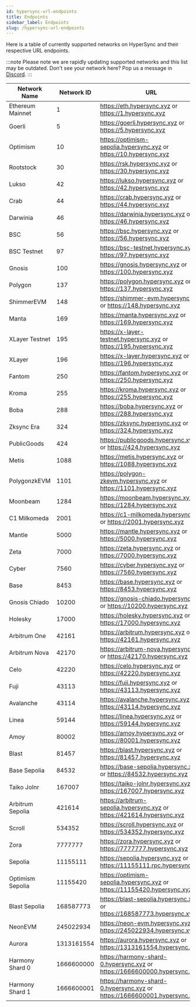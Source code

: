 ```yaml
---
id: hypersync-url-endpoints
title: Endpoints
sidebar_label: Endpoints
slug: /hypersync-url-endpoints
---
```


Here is a table of currently supported networks on HyperSync and their respective URL endpoints.

:::note
Please note we are rapidly updating supported networks and this list may be outdated.
Don't see your network here? Pop us a message in [Discord](https://discord.gg/Q9qt8gZ2fX).
:::

| Network Name     | Network ID | URL                                                                    |
| ---------------- | ---------- | ---------------------------------------------------------------------- |
| Ethereum Mainnet | 1          | https://eth.hypersync.xyz or https://1.hypersync.xyz                   |
| Goerli           | 5          | https://goerli.hypersync.xyz or https://5.hypersync.xyz                |
| Optimism         | 10         | https://optimism-sepolia.hypersync.xyz or https://10.hypersync.xyz     |
| Rootstock        | 30         | https://rsk.hypersync.xyz or https://30.hypersync.xyz                  |
| Lukso            | 42         | https://lukso.hypersync.xyz or https://42.hypersync.xyz                |
| Crab             | 44         | https://crab.hypersync.xyz or https://44.hypersync.xyz                 |
| Darwinia         | 46         | https://darwinia.hypersync.xyz or https://46.hypersync.xyz             |
| BSC              | 56         | https://bsc.hypersync.xyz or https://56.hypersync.xyz                  |
| BSC Testnet      | 97         | https://bsc-testnet.hypersync.xyz or https://97.hypersync.xyz          |
| Gnosis           | 100        | https://gnosis.hypersync.xyz or https://100.hypersync.xyz              |
| Polygon          | 137        | https://polygon.hypersync.xyz or https://137.hypersync.xyz             |
| ShimmerEVM       | 148        | https://shimmer-evm.hypersync.xyz or https://148.hypersync.xyz         |
| Manta            | 169        | https://manta.hypersync.xyz or https://169.hypersync.xyz               |
| XLayer Testnet   | 195        | https://x-layer-testnet.hypersync.xyz or https://195.hypersync.xyz     |
| XLayer           | 196        | https://x-layer.hypersync.xyz or https://196.hypersync.xyz             |
| Fantom           | 250        | https://fantom.hypersync.xyz or https://250.hypersync.xyz              |
| Kroma            | 255        | https://kroma.hypersync.xyz or https://255.hypersync.xyz               |
| Boba             | 288        | https://boba.hypersync.xyz or https://288.hypersync.xyz                |
| Zksync Era       | 324        | https://zksync.hypersync.xyz or https://324.hypersync.xyz              |
| PublicGoods      | 424        | https://publicgoods.hypersync.xyz or https://424.hypersync.xyz         |
| Metis            | 1088       | https://metis.hypersync.xyz or https://1088.hypersync.xyz              |
| PolygonzkEVM     | 1101       | https://polygon-zkevm.hypersync.xyz or https://1101.hypersync.xyz      |
| Moonbeam         | 1284       | https://moonbeam.hypersync.xyz or https://1284.hypersync.xyz           |
| C1 Milkomeda     | 2001       | https://c1-milkomeda.hypersync.xyz or https://2001.hypersync.xyz       |
| Mantle           | 5000       | https://mantle.hypersync.xyz or https://5000.hypersync.xyz             |
| Zeta             | 7000       | https://zeta.hypersync.xyz or https://7000.hypersync.xyz               |
| Cyber            | 7560       | https://cyber.hypersync.xyz or https://7560.hypersync.xyz              |
| Base             | 8453       | https://base.hypersync.xyz or https://8453.hypersync.xyz               |
| Gnosis Chiado    | 10200      | https://gnosis-chiado.hypersync.xyz or https://10200.hypersync.xyz     |
| Holesky          | 17000      | https://holesky.hypersync.xyz or https://17000.hypersync.xyz           |
| Arbitrum One     | 42161      | https://arbitrum.hypersync.xyz or https://42161.hypersync.xyz          |
| Arbitrum Nova    | 42170      | https://arbitrum-nova.hypersync.xyz or https://42170.hypersync.xyz     |
| Celo             | 42220      | https://celo.hypersync.xyz or https://42220.hypersync.xyz              |
| Fuji             | 43113      | https://fuji.hypersync.xyz or https://43113.hypersync.xyz              |
| Avalanche        | 43114      | https://avalanche.hypersync.xyz or https://43114.hypersync.xyz         |
| Linea            | 59144      | https://linea.hypersync.xyz or https://59144.hypersync.xyz             |
| Amoy             | 80002      | https://amoy.hypersync.xyz or https://80001.hypersync.xyz              |
| Blast            | 81457      | https://blast.hypersync.xyz or https://81457.hypersync.xyz             |
| Base Sepolia     | 84532      | https://base-sepolia.hypersync.xyz or https://84532.hypersync.xyz      |
| Taiko Jolnr      | 167007     | https://taiko-jolnr.hypersync.xyz or https://167007.hypersync.xyz      |
| Arbitrum Sepolia | 421614     | https://arbitrum-sepolia.hypersync.xyz or https://421614.hypersync.xyz |
| Scroll           | 534352     | https://scroll.hypersync.xyz or https://534352.hypersync.xyz           |
| Zora             | 7777777    | https://zora.hypersync.xyz or https://7777777.hypersync.xyz            |
| Sepolia          | 11155111   | https://sepolia.hypersync.xyz or https://11155111.rpc.hypersync.xyz    |
| Optimism Sepolia | 11155420   | https://optimism-sepolia.hypersync.xyz or https://11155420.hypersync.xyz |
| Blast Sepolia    | 168587773  | https://blast-sepolia.hypersync.xyz or https://168587773.hypersync.xyz |
| NeonEVM          | 245022934  | https://neon-evm.hypersync.xyz or https://245022934.hypersync.xyz      |
| Aurora           | 1313161554 | https://aurora.hypersync.xyz or https://1313161554.hypersync.xyz       |
| Harmony Shard 0  | 1666600000 | https://harmony-shard-0.hypersync.xyz or https://1666600000.hypersync.xyz |
| Harmony Shard 1  | 1666600001 | https://harmony-shard-0.hypersync.xyz or https://1666600001.hypersync.xyz |
